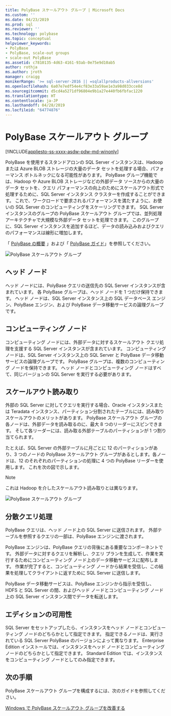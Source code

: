```yaml
---
title: PolyBase スケールアウト グループ | Microsoft Docs
ms.custom: ''
ms.date: 04/23/2019
ms.prod: sql
ms.reviewer: ''
ms.technology: polybase
ms.topic: conceptual
helpviewer_keywords:
- PolyBase
- PolyBase, scale-out groups
- scale-out PolyBase
ms.assetid: c7810135-4d63-4161-93ab-0e75e9d10ab5
author: rothja
ms.author: jroth
manager: craigg
monikerRange: '>= sql-server-2016 || =sqlallproducts-allversions'
ms.openlocfilehash: 6a07e7edf54e4cf83e33a59ae1e3a98d033cce8d
ms.sourcegitcommit: d5cd4a5271df96804e9b1a27e440fb6fbfac1220
ms.translationtype: HT
ms.contentlocale: ja-JP
ms.lasthandoff: 04/28/2019
ms.locfileid: "64774876"
---
```

# <a name="polybase-scale-out-groups"></a>PolyBase スケールアウト グループ

[!INCLUDE[appliesto-ss-xxxx-asdw-pdw-md-winonly](../../includes/appliesto-ss-xxxx-xxxx-xxx-md-winonly.md)]

PolyBase を使用するスタンドアロンの SQL Server インスタンスは、Hadoop または Azure BLOB ストレージの大量のデータ セットを処理する場合、パフォーマンス ボトルネックになる可能性があります。 PolyBase グループ機能では、Hadoop や Azure BLOB ストレージなどの外部データ ソースからの大量のデータ セットを、クエリ パフォーマンスの向上のためにスケールアウト形式で処理するために、SQL Server インスタンス クラスターを作成することができます。 これで、ワークロードで要求されるパフォーマンスを満たすように、お使いの SQL Server のコンピューティングをスケーリングできます。 SQL Server インスタンスのグループの PolyBase スケールアウト グループでは、並列処理アーキテクチャで大規模な外部データ セットを処理できます。 このグループに、SQL Server インスタンスを追加するほど、データの読み込みおよびクエリのパフォーマンスは線形に増加します。 
  
「 [PolyBase の概要](../../relational-databases/polybase/get-started-with-polybase.md) 」および「 [PolyBase ガイド](../../relational-databases/polybase/polybase-guide.md)」を参照してください。
  
![PolyBase スケールアウト グループ](../../relational-databases/polybase/media/polybase-scale-out-groups.png "PolyBase スケールアウト グループ")  
  
## <a name="head-node"></a>ヘッド ノード  

ヘッド ノードには、PolyBase クエリの送信先の SQL Server インスタンスが含まれています。 各 PolyBase グループは、ヘッド ノードを 1 つだけ保持できます。 ヘッド ノードは、SQL Server インスタンス上の SQL データベース エンジン、PolyBase エンジン、および PolyBase データ移動サービスの論理グループです。
  
## <a name="compute-node"></a>コンピューティング ノード  

コンピューティング ノードには、外部データに対するスケールアウト クエリ処理を支援する SQL Server インスタンスが含まれています。 コンピューティング ノードは、SQL Server インスタンス上の SQL Server と PolyBase データ移動サービスの論理グループです。 PolyBase グループは、複数のコンピューティング ノードを保持できます。 ヘッド ノードとコンピューティング ノードはすべて、同じバージョンの SQL Server を実行する必要があります。

## <a name="scale-out-reads"></a>スケールアウト読み取り

外部の SQL Server に対してクエリを実行する場合、Oracle インスタンスまたは Teradata インスタンス、パーティション分割されたテーブルには、読み取りスケールアウトのメリットがあります。 PolyBase スケールアウト グループの各ノードは、外部データを読み取るのに、最大 8 つのリーダーにスピンできます。 そして各リーダーには、読み取る外部テーブルのパーティションが 1 つ割り当てられます。 

たとえば、SQL Server の外部テーブルに月ごとに 12 のパーティションがあり、3 つのノードの PolyBase スケールアウト グループがあるとします。各ノードは、12 のそれぞれのパーティションの処理に 4 つの PolyBase リーダーを使用します。 これを次の図で示します。 

> [!NOTE]
>  これは Hadoop を介したスケールアウト読み取りとは異なります。 

![PolyBase スケールアウト グループ](../../relational-databases/polybase/media/polybase-scale-out-groups2.png "PolyBase スケールアウト グループ")
  
## <a name="distributed-query-processing"></a>分散クエリ処理  

PolyBase クエリは、ヘッド ノード上の SQL Server に送信されます。 外部テーブルを参照するクエリの一部は、PolyBase エンジンに渡されます。
  
PolyBase エンジンは、PolyBase クエリの背後にある重要なコンポーネントです。 外部データに対するクエリを解析し、クエリ プランを生成して、作業を実行するためにコンピューティング ノード上のデータ移動サービスに配布します。 作業が完了すると、コンピューティング ノードから結果を受信し、この結果を処理してクライアントに返すために SQL Server に送信します。
  
PolyBase データ移動サービスは、PolyBase エンジンから指示を受信し、HDFS と SQL Server の間、およびヘッド ノードとコンピューティング ノード上の SQL Server インスタンス間でデータを転送します。
  
## <a name="editions-availability"></a>エディションの可用性  

SQL Server をセットアップしたら、インスタンスをヘッド ノードとコンピューティング ノードのどちらかとして指定できます。 指定できるノードは、実行されている SQL Server PolyBase のバージョンによって異なります。 Enterprise Edition インストールでは、インスタンスをヘッド ノードとコンピューティング ノードのどちらかとして指定できます。 Standard Edition では、インスタンスをコンピューティング ノードとしてのみ指定できます。

## <a name="next-steps"></a>次の手順

PolyBase スケールアウト グループを構成するには、次のガイドを参照してください。

[Windows で PolyBase スケールアウト グループを改善する](configure-scale-out-groups-windows.md)
